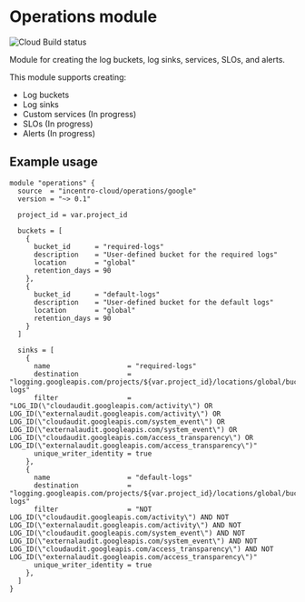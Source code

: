 # Operations module

![Cloud Build status](https://badger-tcppdqobjq-ew.a.run.app/build/status?project=examples-331911&id=55a9baae-ec58-4762-afce-b2274da03f5f "Cloud Build status")

Module for creating the log buckets, log sinks, services, SLOs, and alerts.

This module supports creating:

- Log buckets
- Log sinks
- Custom services (In progress)
- SLOs (In progress)
- Alerts (In progress)

## Example usage

```hcl
module "operations" {
  source  = "incentro-cloud/operations/google"
  version = "~> 0.1"

  project_id = var.project_id

  buckets = [
    {
      bucket_id      = "required-logs"
      description    = "User-defined bucket for the required logs"
      location       = "global"
      retention_days = 90
    },
    {
      bucket_id      = "default-logs"
      description    = "User-defined bucket for the default logs"
      location       = "global"
      retention_days = 90
    }
  ]

  sinks = [
    {
      name                   = "required-logs"
      destination            = "logging.googleapis.com/projects/${var.project_id}/locations/global/buckets/required-logs"
      filter                 = "LOG_ID(\"cloudaudit.googleapis.com/activity\") OR LOG_ID(\"externalaudit.googleapis.com/activity\") OR LOG_ID(\"cloudaudit.googleapis.com/system_event\") OR LOG_ID(\"externalaudit.googleapis.com/system_event\") OR LOG_ID(\"cloudaudit.googleapis.com/access_transparency\") OR LOG_ID(\"externalaudit.googleapis.com/access_transparency\")"
      unique_writer_identity = true
    },
    {
      name                   = "default-logs"
      destination            = "logging.googleapis.com/projects/${var.project_id}/locations/global/buckets/default-logs"
      filter                 = "NOT LOG_ID(\"cloudaudit.googleapis.com/activity\") AND NOT LOG_ID(\"externalaudit.googleapis.com/activity\") AND NOT LOG_ID(\"cloudaudit.googleapis.com/system_event\") AND NOT LOG_ID(\"externalaudit.googleapis.com/system_event\") AND NOT LOG_ID(\"cloudaudit.googleapis.com/access_transparency\") AND NOT LOG_ID(\"externalaudit.googleapis.com/access_transparency\")"
      unique_writer_identity = true
    },
  ]
}
```